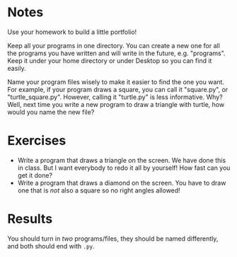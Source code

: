 Notes
=====
Use your homework to build a little portfolio!

Keep all your programs in one directory. You can create a new one for all the programs you have written and will write in the future, e.g. "programs". Keep it under your home directory or under Desktop so you can find it easily.

Name your program files wisely to make it easier to find the one you want. For example, if your program draws a square, you can call it "square.py", or "turtle_square.py". However, calling it "turtle.py" is less informative. Why? Well, next time you write a new program to draw a triangle with turtle, how would you name the new file?


Exercises
=========
* Write a program that draws a triangle on the screen. We have done this in class. But I want everybody to redo it all by yourself! How fast can you get it done?
* Write a program that draws a diamond on the screen. You have to draw one that is *not* also a square so no right angles allowed!


Results
=======
You should turn in *two* programs/files, they should be named differently, and both should end with ```.py```.

